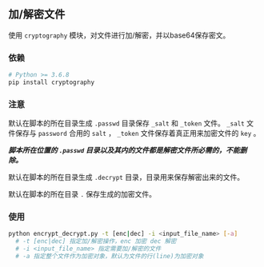 ## 加/解密文件

使用 `cryptography` 模块，对文件进行加/解密，并以base64保存密文。

### 依赖

``` bash
# Python >= 3.6.8
pip install cryptography
```

### 注意

默认在脚本的所在目录生成 `.passwd` 目录保存 `_salt` 和 `_token` 文件。 `_salt` 文件保存与 `password` 合用的 `salt` ， `_token` 文件保存着真正用来加密文件的 `key` 。

***脚本所在位置的 `.passwd` 目录以及其内的文件都是解密文件所必需的，不能删除。***

默认在脚本的所在目录生成 `.decrypt` 目录，目录用来保存解密出来的文件。

默认在脚本的所在目录 `.` 保存生成的加密文件。

### 使用

``` bash
python encrypt_decrypt.py -t [enc|dec] -i <input_file_name> [-a]
  # -t [enc|dec] 指定加/解密操作，enc 加密 dec 解密
  # -i <input_file_name> 指定需要加/解密的文件
  # -a 指定整个文件作为加密对象，默认为文件的行(line)为加密对象
```
